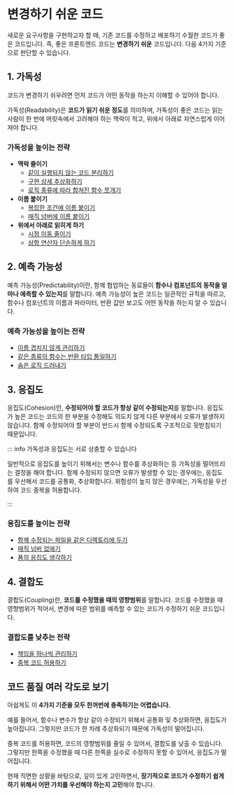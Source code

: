 # 변경하기 쉬운 코드

<div style="margin-top: 16px">
  <Badge type="info" text="좋은 코드의 기준" />
</div>

새로운 요구사항을 구현하고자 할 때, 기존 코드를 수정하고 배포하기 수월한 코드가 좋은 코드입니다. 즉, 좋은 프론트엔드 코드는 **변경하기 쉬운** 코드입니다.
다음 4가지 기준으로 판단할 수 있습니다.

## 1. 가독성

코드가 변경하기 쉬우려면 먼저 코드가 어떤 동작을 하는지 이해할 수 있어야 합니다.

가독성(Readability)은 **코드가 읽기 쉬운 정도**를 의미하며, 가독성이 좋은 코드는 읽는 사람이 한 번에 머릿속에서 고려해야 하는 맥락이 적고, 위에서 아래로 자연스럽게 이어져야 합니다.

### 가독성을 높이는 전략

- **맥락 줄이기**
  - [같이 실행되지 않는 코드 분리하기](./같이-실행되지-않는-코드-분리하기)
  - [구현 상세 추상화하기](./구현-상세-추상화하기)
  - [로직 종류에 따라 합쳐진 함수 쪼개기](./로직-종류에-따라-합쳐진-함수-쪼개기)
- **이름 붙이기**
  - [복잡한 조건에 이름 붙이기](./복잡한-조건에-이름-붙이기)
  - [매직 넘버에 이름 붙이기](./매직-넘버에-이름-붙이기)
- **위에서 아래로 읽히게 하기**
  - [시점 이동 줄이기](./시점-이동-줄이기)
  - [삼항 연산자 단순하게 하기](./삼항-연산자-단순하게-하기)

## 2. 예측 가능성

예측 가능성(Predictability)이란, 함께 협업하는 동료들이 **함수나 컴포넌트의 동작을 얼마나 예측할 수 있는지**를 말합니다. 예측 가능성이 높은 코드는 일관적인 규칙을 따르고, 함수나 컴포넌트의 이름과 파라미터, 반환 값만 보고도 어떤 동작을 하는지 알 수 있습니다.

### 예측 가능성을 높이는 전략

- [이름 겹치지 않게 관리하기](./이름-겹치지-않게-관리하기)
- [같은 종류의 함수는 반환 타입 통일하기](./같은-종류의-함수는-반환-타입-통일하기)
- [숨은 로직 드러내기](./숨은-로직-드러내기)

## 3. 응집도

응집도(Cohesion)란, **수정되어야 할 코드가 항상 같이 수정되는지**를 말합니다. 응집도가 높은 코드는 코드의 한 부분을 수정해도 의도치 않게 다른 부분에서 오류가 발생하지 않습니다. 함께 수정되어야 할 부분이 반드시 함께 수정되도록 구조적으로 뒷받침되기 때문입니다.

::: info 가독성과 응집도는 서로 상충할 수 있습니다

일반적으로 응집도를 높이기 위해서는 변수나 함수를 추상화하는 등 가독성을 떨어뜨리는 결정을 해야 합니다.
함께 수정되지 않으면 오류가 발생할 수 있는 경우에는, 응집도를 우선해서 코드를 공통화, 추상화합니다.
위험성이 높지 않은 경우에는, 가독성을 우선하여 코드 중복을 허용합니다.

:::

### 응집도를 높이는 전략

- [함께 수정되는 파일을 같은 디렉토리에 두기](./함께-수정되는-파일을-같은-디렉토리에-두기)
- [매직 넘버 없애기](./매직-넘버-없애기)
- [폼의 응집도 생각하기](./폼의-응집도-생각하기)

## 4. 결합도

결합도(Coupling)란, **코드를 수정했을 때의 영향범위**를 말합니다. 코드를 수정했을 때 영향범위가 적어서, 변경에 따른 범위를 예측할 수 있는 코드가 수정하기 쉬운 코드입니다.

### 결합도를 낮추는 전략

- [책임을 하나씩 관리하기](./책임을-하나씩-관리하기)
- [중복 코드 허용하기](./중복-코드-허용하기)

## 코드 품질 여러 각도로 보기

아쉽게도 이 **4가지 기준을 모두 한꺼번에 충족하기는 어렵습니다.**

예를 들어서, 함수나 변수가 항상 같이 수정되기 위해서 공통화 및 추상화하면, 응집도가 높아집니다. 그렇지만 코드가 한 차례 추상화되기 때문에 가독성이 떨어집니다.

중복 코드를 허용하면, 코드의 영향범위를 줄일 수 있어서, 결합도를 낮출 수 있습니다. 그렇지만 한쪽을 수정했을 때 다른 한쪽을 실수로 수정하지 못할 수 있어서, 응집도가 떨어집니다.

현재 직면한 상황을 바탕으로, 깊이 있게 고민하면서, **장기적으로 코드가 수정하기 쉽게 하기 위해서 어떤 가치를 우선해야 하는지 고민**해야 합니다.
